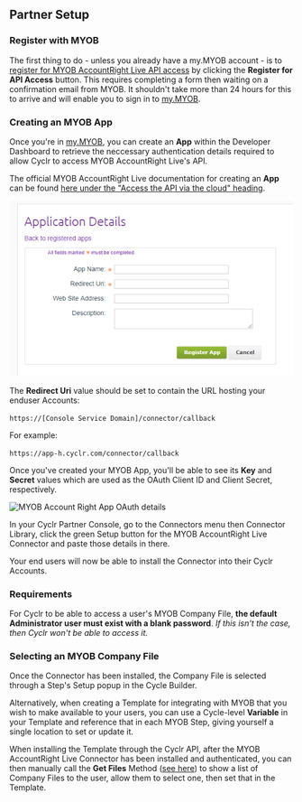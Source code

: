 
<section class="setup partner" markdown="1">

## Partner Setup

<div class="section-content" markdown="1">

### Register with MYOB

The first thing to do - unless you already have a my.MYOB account - is to [register for MYOB AccountRight Live API access](https://developer.myob.com/api/accountright/api-overview/getting-started/) by clicking the **Register for API Access** button.  This requires completing a form then waiting on a confirmation email from MYOB.  It shouldn't take more than 24 hours for this to arrive and will enable you to sign in to [my.MYOB](https://my.myob.com.au/Pages/Default.aspx).


### Creating an MYOB App

Once you're in [my.MYOB](https://my.myob.com.au/Pages/Default.aspx), you can create an **App** within the Developer Dashboard to retrieve the neccessary authentication details required to allow Cyclr to access MYOB AccountRight Live's API.

The official MYOB AccountRight Live documentation for creating an **App** can be found [here under the "Access the API via the cloud" heading](https://developer.myob.com/api/accountright/api-overview/getting-started/).

![MYOB Account Right App Setup](./images/myob-accountright-create-an-app.png)

The **Redirect Uri** value should be set to contain the URL hosting your enduser Accounts:

```https://[Console Service Domain]/connector/callback```

For example:

```https://app-h.cyclr.com/connector/callback```


Once you've created your MYOB App, you'll be able to see its **Key** and **Secret** values which are used as the OAuth Client ID and Client Secret, respectively.

![MYOB Account Right App OAuth details](./images/myob-accountright-app-oauth-details.png)

In your Cyclr Partner Console, go to the Connectors menu then Connector Library, click the green Setup button for the MYOB AccountRight Live Connector and paste those details in there.

Your end users will now be able to install the Connector into their Cyclr Accounts.


### Requirements

For Cyclr to be able to access a user's MYOB Company File, **the default Administrator user must exist with a blank password**.  *If this isn't the case, then Cyclr won't be able to access it.*


### Selecting an MYOB Company File

Once the Connector has been installed, the Company File is selected through a Step's Setup popup in the Cycle Builder.

Alternatively, when creating a Template for integrating with MYOB that you wish to make available to your users, you can use a Cycle-level **Variable** in your Template and reference that in each MYOB Step, giving yourself a single location to set or update it.

When installing the Template through the Cyclr API, after the MYOB AccountRight Live Connector has been installed and authenticated, you can then manually call the **Get Files** Method ([see here](https://docs.cyclr.com/call-a-connector-method)) to show a list of Company Files to the user, allow them to select one, then set that in the Template.

</div>

</section>
